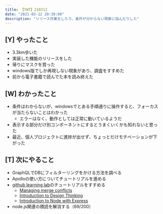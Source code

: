 ```yaml
---
title: 【YWT】210312
date: "2021-03-12 20:30:00"
description: "リリース作業をしたり、条件が分からない現象に悩んだりした"
---
```


## [Y] やったこと

- 3.3km歩いた
- 実装した機能のリリースをした
- 帰りにマスクを買った
- windows版でしか再現しない現象があり、調査をすすめた
- 前から電子書籍で読んでた本を読み終えた

## [W] わかったこと

- 条件はわからないが、windowsでとある手順通りに操作すると、フォーカスが当たらないことはわかった
  - エラーはなく、動作としては正常に動いているようだ
- 表示する部分だけ別コンポーネントにするとうまくいくかも知れないと思った
- 最近、個人プロジェクトに進捗が出せず、ちょっとだけモチベーションが下がった

## [T] 次にやること

- GraphQLでDBにフィルターリングをかける方法を調べる
- Apolloの使い方についてチュートリアルを進める
- [github learning lab](https://lab.github.com/githubtraining)のチュートリアルをすすめる
  - [Managing merge conflicts](https://lab.github.com/githubtraining/managing-merge-conflicts)
  - [Introduction to Design Thinking](https://lab.github.com/githubtraining/introduction-to-design-thinking)
  - [Introduction to Node with Express](https://lab.github.com/everydeveloper/introduction-to-node-with-express)
- node.js関連の積読を解消する（69/200）

<!-- https://twitter.com/camomile_cafe/status/1369998904125616130?s=20 -->
